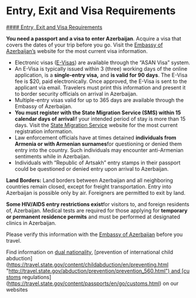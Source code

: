 # Entry, Exit and Visa Requirements

[#### Entry, Exit and Visa Requirements](javascript:void(0); "Entry, Exit and Visa Requirements")

**You need a passport and a visa to enter Azerbaijan**. Acquire a visa that covers the dates of your trip before you go. Visit the [Embassy of Azerbaijan’s](https://washington.mfa.gov.az/en) website for the most current visa information.

* Electronic visas ([E-Visas](https://evisa.gov.az/en/information)) are available through the “ASAN Visa” system.
* An E-Visa is typically issued within 3 (three) working days of the online application, is a **single-entry visa,** and **is valid for 90 days**. The E-Visa fee is $20, paid electronically. Once approved, the E-Visa is sent to the applicant via email. Travelers must print this information and present it to border security officials on arrival in Azerbaijan.
* Multiple-entry visas valid for up to 365 days are available through the Embassy of Azerbaijan.
* **You must register with the State Migration Service (SMS) within 15 calendar days of arrival**if your intended period of stay is more than 15 days. Visit the [State Migration Service](https://www.migration.gov.az/) website for the most current registration information.
* Law enforcement officials have at times detained **individuals from Armenia or with Armenian surnames**for questioning or denied them entry into the country. Such individuals may encounter anti-Armenian sentiments while in Azerbaijan.
* Individuals with “Republic of Artsakh” entry stamps in their passport could be questioned or denied entry upon arrival to Azerbaijan.

**Land Borders:** Land borders between Azerbaijan and all neighboring countries remain closed, except for freight transportation. Entry into Azerbaijan is possible only by air. Foreigners are permitted to exit by land.

**Some HIV/AIDS entry restrictions exist**for visitors to, and foreign residents of, Azerbaijan. Medical tests are required for those applying for **temporary or permanent residence permits** and must be performed at designated clinics in Azerbaijan.

Please verify this information with the [Embassy of Azerbaijan](https://washington.mfa.gov.az/en) before you travel.

Find information on [dual nationality](https://travel.state.gov/content/travel/en/international-travel/before-you-go/travelers-with-special-considerations/Dual-Nationality-Travelers.html "http://travel.state.gov/travel/cis_pa_tw/cis/cis_1753.html"), [prevention of international child abduction](https://travel.state.gov/content/childabduction/en/preventing.html "http://travel.state.gov/abduction/prevention/prevention_560.html") and [customs regulations](https://travel.state.gov/content/passports/en/go/customs.html) on our websites
